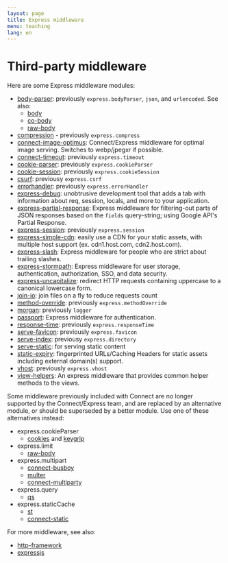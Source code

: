 ```yaml
---
layout: page
title: Express middleware
menu: teaching
lang: en
---
```


# Third-party middleware

Here are some Express middleware modules:

  - [body-parser](https://github.com/expressjs/body-parser): previously `express.bodyParser`, `json`, and `urlencoded`.
  See also:
    - [body](https://github.com/raynos/body)
    - [co-body](https://github.com/visionmedia/co-body)
    - [raw-body](https://github.com/stream-utils/raw-body)
  - [compression](https://github.com/expressjs/compression) - previously `express.compress`
  - [connect-image-optimus](https://github.com/msemenistyi/connect-image-optimus): Connect/Express middleware for optimal image serving. Switches to webp/jpegxr if possible.
  - [connect-timeout](https://github.com/expressjs/timeout): previously `express.timeout`
  - [cookie-parser](https://github.com/expressjs/cookie-parser): previously `express.cookieParser`
  - [cookie-session](https://github.com/expressjs/cookie-session): previously `express.cookieSession`
  - [csurf](https://github.com/expressjs/csurf): previousy `express.csrf`
  - [errorhandler](https://github.com/expressjs/errorhandler): previously `express.errorHandler`
  - [express-debug](https://github.com/devoidfury/express-debug): unobtrusive development tool that adds a tab with information about req, session, locals, and more to your application.
  - [express-partial-response](https://github.com/nemtsov/express-partial-response): Express middleware for filtering-out parts of JSON responses based on the `fields` query-string; using Google API's Partial Response.
  - [express-session](https://github.com/expressjs/session): previously `express.session`
  - [express-simple-cdn](https://github.com/jamiesteven/express-simple-cdn): easily use a CDN for your static assets, with multiple host support (ex. cdn1.host.com, cdn2.host.com).
  - [express-slash](https://github.com/ericf/express-slash): Express middleware for people who are strict about trailing slashes.
  - [express-stormpath](https://github.com/stormpath/stormpath-express): Express middleware for user storage, authentication, authorization, SSO, and data security.
  - [express-uncapitalize](https://github.com/jamiesteven/express-uncapitalize): redirect HTTP requests containing uppercase to a canonical lowercase form.
  - [join-io](https://github.com/coderaiser/join-io "join-io"): join files on a fly to reduce requests count
  - [method-override](https://github.com/expressjs/method-override): previously `express.methodOverride`
  - [morgan](https://github.com/expressjs/morgan): previously `logger`
  - [passport](https://github.com/jaredhanson/passport): Express middleware for authentication.
  - [response-time](https://github.com/expressjs/response-time): previously `express.responseTime`
  - [serve-favicon](https://github.com/expressjs/serve-favicon): previously `express.favicon`
  - [serve-index](https://github.com/expressjs/serve-index): previousy `express.directory`
  - [serve-static](https://github.com/expressjs/serve-static): for serving static content
  - [static-expiry](https://github.com/paulwalker/connect-static-expiry): fingerprinted URLs/Caching Headers for static assets including external domain(s) support.
  - [vhost](https://github.com/expressjs/vhost): previously `express.vhost`
  - [view-helpers](https://github.com/madhums/node-view-helpers): An express middleware that provides common helper methods to the views.

Some middleware previously included with Connect are no longer supported by the Connect/Express team,
and are replaced by an alternative module, or should be superseded by a better module. Use one of these alternatives instead:

  - express.cookieParser
    - [cookies](https://github.com/jed/cookies) and [keygrip](https://github.com/jed/keygrip)
  - express.limit
    - [raw-body](https://github.com/stream-utils/raw-body)
  - express.multipart
    - [connect-busboy](https://github.com/mscdex/connect-busboy)
    - [multer](https://github.com/expressjs/multer)
    - [connect-multiparty](https://github.com/superjoe30/connect-multiparty)
  - express.query
    - [qs](https://github.com/visionmedia/node-querystring)
  - express.staticCache
    - [st](https://github.com/isaacs/st)
    - [connect-static](https://github.com/andrewrk/connect-static)

For more middleware, see also:
 - [http-framework](https://github.com/Raynos/http-framework/wiki/Modules)
 - [expressjs](https://github.com/expressjs)
